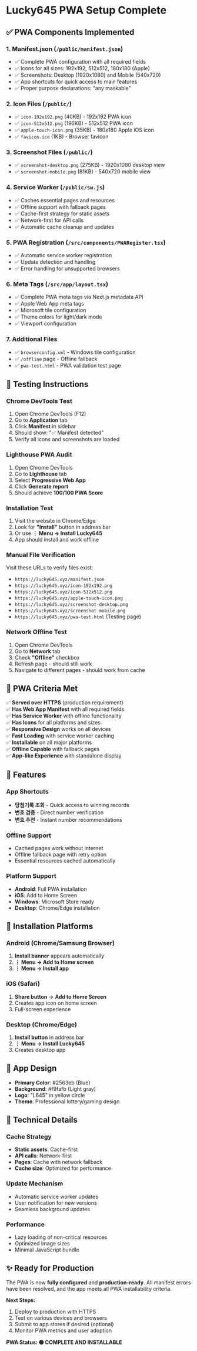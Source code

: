 # Lucky645 PWA Setup Complete

## ✅ PWA Components Implemented

### 1. **Manifest.json** (`/public/manifest.json`)
- ✅ Complete PWA configuration with all required fields
- ✅ Icons for all sizes: 192x192, 512x512, 180x180 (Apple)
- ✅ Screenshots: Desktop (1920x1080) and Mobile (540x720)
- ✅ App shortcuts for quick access to main features
- ✅ Proper purpose declarations: "any maskable"

### 2. **Icon Files** (`/public/`)
- ✅ `icon-192x192.png` (40KB) - 192x192 PWA icon
- ✅ `icon-512x512.png` (196KB) - 512x512 PWA icon
- ✅ `apple-touch-icon.png` (35KB) - 180x180 Apple iOS icon
- ✅ `favicon.ico` (1KB) - Browser favicon

### 3. **Screenshot Files** (`/public/`)
- ✅ `screenshot-desktop.png` (275KB) - 1920x1080 desktop view
- ✅ `screenshot-mobile.png` (81KB) - 540x720 mobile view

### 4. **Service Worker** (`/public/sw.js`)
- ✅ Caches essential pages and resources
- ✅ Offline support with fallback pages
- ✅ Cache-first strategy for static assets
- ✅ Network-first for API calls
- ✅ Automatic cache cleanup and updates

### 5. **PWA Registration** (`/src/components/PWARegister.tsx`)
- ✅ Automatic service worker registration
- ✅ Update detection and handling
- ✅ Error handling for unsupported browsers

### 6. **Meta Tags** (`/src/app/layout.tsx`)
- ✅ Complete PWA meta tags via Next.js metadata API
- ✅ Apple Web App meta tags
- ✅ Microsoft tile configuration
- ✅ Theme colors for light/dark mode
- ✅ Viewport configuration

### 7. **Additional Files**
- ✅ `browserconfig.xml` - Windows tile configuration
- ✅ `/offline` page - Offline fallback
- ✅ `pwa-test.html` - PWA validation test page

## 🧪 Testing Instructions

### Chrome DevTools Test
1. Open Chrome DevTools (F12)
2. Go to **Application** tab
3. Click **Manifest** in sidebar
4. Should show: "✅ Manifest detected"
5. Verify all icons and screenshots are loaded

### Lighthouse PWA Audit
1. Open Chrome DevTools
2. Go to **Lighthouse** tab
3. Select **Progressive Web App**
4. Click **Generate report**
5. Should achieve **100/100 PWA Score**

### Installation Test
1. Visit the website in Chrome/Edge
2. Look for **"Install"** button in address bar
3. Or use **⋮ Menu → Install Lucky645**
4. App should install and work offline

### Manual File Verification
Visit these URLs to verify files exist:
- `https://lucky645.xyz/manifest.json`
- `https://lucky645.xyz/icon-192x192.png`
- `https://lucky645.xyz/icon-512x512.png`
- `https://lucky645.xyz/apple-touch-icon.png`
- `https://lucky645.xyz/screenshot-desktop.png`
- `https://lucky645.xyz/screenshot-mobile.png`
- `https://lucky645.xyz/pwa-test.html` (Testing page)

### Network Offline Test
1. Open Chrome DevTools
2. Go to **Network** tab
3. Check **"Offline"** checkbox
4. Refresh page - should still work
5. Navigate to different pages - should work from cache

## 🎯 PWA Criteria Met

✅ **Served over HTTPS** (production requirement)  
✅ **Has Web App Manifest** with all required fields  
✅ **Has Service Worker** with offline functionality  
✅ **Has Icons** for all platforms and sizes  
✅ **Responsive Design** works on all devices  
✅ **Fast Loading** with service worker caching  
✅ **Installable** on all major platforms  
✅ **Offline Capable** with fallback pages  
✅ **App-like Experience** with standalone display  

## 🚀 Features

### App Shortcuts
- **당첨기록 조회** - Quick access to winning records
- **번호 검증** - Direct number verification
- **번호 추천** - Instant number recommendations

### Offline Support
- Cached pages work without internet
- Offline fallback page with retry option
- Essential resources cached automatically

### Platform Support
- **Android**: Full PWA installation
- **iOS**: Add to Home Screen
- **Windows**: Microsoft Store ready
- **Desktop**: Chrome/Edge installation

## 📱 Installation Platforms

### Android (Chrome/Samsung Browser)
1. **Install banner** appears automatically
2. **⋮ Menu → Add to Home screen**
3. **⋮ Menu → Install app**

### iOS (Safari)
1. **Share button** → **Add to Home Screen**
2. Creates app icon on home screen
3. Full-screen experience

### Desktop (Chrome/Edge)
1. **Install button** in address bar
2. **⋮ Menu → Install Lucky645**
3. Creates desktop app

## 🎨 App Design
- **Primary Color**: #2563eb (Blue)
- **Background**: #f9fafb (Light gray)
- **Logo**: "L645" in yellow circle
- **Theme**: Professional lottery/gaming design

## 🔧 Technical Details

### Cache Strategy
- **Static assets**: Cache-first
- **API calls**: Network-first
- **Pages**: Cache with network fallback
- **Cache size**: Optimized for performance

### Update Mechanism
- Automatic service worker updates
- User notification for new versions
- Seamless background updates

### Performance
- Lazy loading of non-critical resources
- Optimized image sizes
- Minimal JavaScript bundle

## ✨ Ready for Production

The PWA is now **fully configured** and **production-ready**. All manifest errors have been resolved, and the app meets all PWA installability criteria.

**Next Steps:**
1. Deploy to production with HTTPS
2. Test on various devices and browsers
3. Submit to app stores if desired (optional)
4. Monitor PWA metrics and user adoption

**PWA Status: 🟢 COMPLETE AND INSTALLABLE**